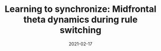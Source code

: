 ---
title: "Learning to synchronize: Midfrontal theta dynamics during rule switching"
collection: publications
permalink: /publication/2021-02-17-paper-JournalOfNeuroscience
date: 2021-02-17
venue: 'Journal of Neuroscience'
paperurl: 'https://doi.org/10.1523/JNEUROSCI.1874-20.2020'
citation: 'Verbeke, P., Ergo, K., De Loof, E., & Verguts, T. (2021). Learning to synchronize: Midfrontal theta dynamics during rule switching. Journal of Neuroscience, 41(7), 1516-1528.'
---